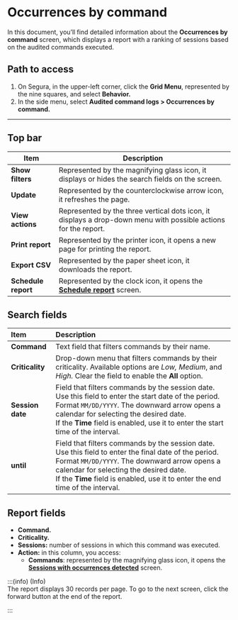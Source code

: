 # Occurrences by command

In this document, you’ll find detailed information about the **Occurrences by command** screen, which displays a report with a ranking of sessions based on the audited commands executed.

## **Path to access**

1. On Segura, in the upper-left corner, click the **Grid Menu**, represented by the nine squares, and select **Behavior.**  
2. In the side menu, select **Audited command logs > Occurrences by command.**
 ***

## **Top bar**

| Item | Description |
| ----- | ----- |
| **Show filters** | Represented by the magnifying glass icon, it displays or hides the search fields on the screen. |
| **Update** | Represented by the counterclockwise arrow icon, it refreshes the page. |
| **View actions** | Represented by the three vertical dots icon, it displays a drop-down menu with possible actions for the report. |
| **Print report** | Represented by the printer icon, it opens a new page for printing the report. |
| **Export CSV** | Represented by the paper sheet icon, it downloads the report. |
| **Schedule report** | Represented by the clock icon, it opens the [**Schedule report**](/v4/docs/general-information-how-to-issue-download-and-schedule-device-reports) screen. |

## **Search fields**

| Item | Description |
| :---- | :---- |
| **Command** | Text field that filters commands by their name.  |
| **Criticality** | Drop-down menu that filters commands by their criticality. Available options are *Low, Medium*, and *High.* Clear the field to enable the **All** option.  |
| **Session date** | Field that filters commands by the session date. Use this field to enter the start date of the period. Format `MM/DD/YYYY`. The downward arrow opens a calendar for selecting the desired date. <br> If the **Time** field is enabled, use it to enter the start time of the interval. |
| **until** | Field that filters commands by the session date. Use this field to enter the final date of the period. Format `MM/DD/YYYY`. The downward arrow opens a calendar for selecting the desired date. <br> If the **Time** field is enabled, use it to enter the end time of the interval.  |

## **Report fields**

* **Command.**  
* **Criticality.**  
* **Sessions:** number of sessions in which this command was executed.  
* **Action:** in this column, you access:  
  * **Commands**: represented by the magnifying glass icon, it opens the **[Sessions with occurrences detected](/v4/docs/sessions-with-occurrences-detected)** screen.  
    

:::(info) (Info)  
The report displays 30 records per page. To go to the next screen, click the forward button at the end of the report.

:::